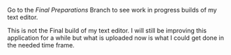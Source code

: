 Go to the _Final Preparations_ Branch to see work in progress builds of my text editor.

This is not the Final build of my text editor. I will still be improving this application for a while but what is uploaded now is what I could get done in the needed time frame.
